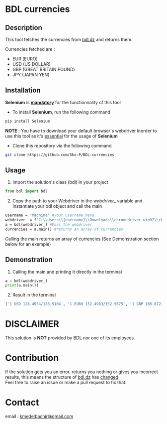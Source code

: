 # BDL currencies

## Description
This tool fetches the currencies from <ins>[bdl.dz](bdl.dz)</ins> and returns them.

Currencies fetched are : 

* EUR (EURO)
* USD (US DOLLAR)
* GBP (GREAT BRITAIN POUND)
* JPY (JAPAN YEN)

## Installation
**Selenium** is <ins>**mandatory**</ins> for the functionnality of this tool  

* To install **Selenium**, run the following command

```bash
pip install Selenium
``` 

**NOTE :** You have to download your default browser's webdriver inorder to use this tool as it's <ins>essential</ins> for the usage of **Selenium**  


* Clone this repository via the following command
```bash
git clone https://github.com/Sko-P/BDL-currencies
```

## Usage
1. Import the solution's class (bdl) in your project

```python
from bdl import bdl
```
2. Copy the path to your Webdriver in the *webdriver_* variable and  Instantiate your bdl object and call the main
```bash
username = "machine" #your username here
webdriver_ = f'C:\\Users\\{username}\\Downloads\\chromedriver_win32\\chromedriver'.format(username) 
a = bdl(webdriver_) #Pass the webdriver
currencies = a.main() #returns an array of currencies
```
Calling the main returns an array of currencies (See Demonstration section below for an exemple)

## Demonstration

1. Calling the main and printing it directly in the terminal

```python
a = bdl(webdriver_)
print(a.main())
```
2. Result in the terminal 
```bash
['1 USD 128.4954/128.5104', '1 EURO 152.4983/152.5675', '1 GBP 165.6723/165.7343', '100 JPY 122.0975/122.1582']
```

# DISCLAIMER
This solution is **NOT** provided by BDL nor one of its employees.

# Contribution
If the solution gets you an error, returns you nothing or gives you  incorrect results, this means the structure of [bdl.dz](bdl.dz) has <ins>changed</ins>.  
Feel free to raise an issue or make a pull request to fix that.
# Contact
email : kmedelbachir@gmail.com